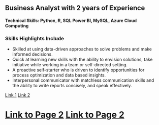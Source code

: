 
## Business Analyst with 2 years of Experience
<h4>Technical Skills: Python, R, SQL Power BI, MySQL, Azure Cloud Computing </h4>

### Skills Highlights Include
- Skilled at using data-driven approaches to solve problems and make informed decisions.
- Quick at learning new skills with the ability to envision solutions, take initiative while working in a team or self-directed setting.
- A proactive self-starter who is driven to identify opportunities for process optimization and data based insights.
- Interpersonal communicator with matchless communication skills and the ability to write reports concisely, and speak effectively.

<!DOCTYPE html>
<html>
<head>
  <link rel="stylesheet" href="styles.css">
</head>
<body>
  <div class="links">
    <a href="https://www.example.com">Link 1</a>
    <a href="https://www.example.com">Link 2</a>
  </div>
</body>
</html>


# [Link to Page 2](page2.html)                    [Link to Page 2](page2.html)
